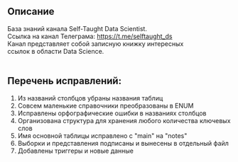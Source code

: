 ## Описание
База знаний канала Self-Taught Data Scientist.<br>
Ссылка на канал Телеграма: https://t.me/selftaught_ds<br>
Канал представляет собой записную книжку интересных<br>
ссылок в области Data Science.<br>
<br>
## Перечень исправлений:
1. Из названий столбцов убраны названия таблиц<br>
2. Совсем маленькие справочники преобразованы в ENUM<br>
3. Исправлены орфографические ошибки в названиях столбцов<br>
4. Организована структура для хранения любого количества ключевых слов<br>
5. Имя основной таблицы исправлено с "main" на "notes"<br>
6. Выборки и представления подписаны и вынесены в отдельный файл<br>
7. Добавлены триггеры и новые данные<br>
